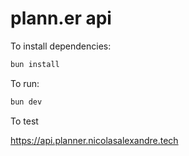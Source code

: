 # plann.er api

To install dependencies:

```bash
bun install
```

To run:

```bash
bun dev
```

To test

https://api.planner.nicolasalexandre.tech
